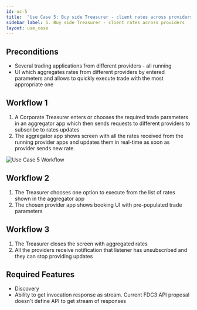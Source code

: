 ```yaml
---
id: uc-5
title:  "Use Case 5: Buy side Treasurer - client rates across providers"
sidebar_label: 5. Buy side Treasurer - client rates across providers
layout: use_case
---
```


## Preconditions

- Several trading applications from different providers - all running
- UI which aggregates rates from different providers by entered parameters and allows to quickly execute trade with the most appropriate one

## Workflow 1

1. A Corporate Treasurer enters or chooses the required trade parameters in an aggregator app which then sends requests to different providers to subscribe to rates updates
1. The aggregator app shows screen with all the rates received from the running provider apps and updates them in real-time as soon as provider sends new rate.

![Use Case 5 Workflow](assets/uc5.png)


## Workflow 2

1. The Treasurer chooses one option to execute from the list of rates shown in the aggregator app
1. The chosen provider app shows booking UI with pre-populated trade parameters

## Workflow 3

1. The Treasurer closes the screen with aggregated rates
1. All the providers receive notification that listener has unsubscribed and they can stop providing updates

## Required Features

- Discovery
- Ability to get invocation response as stream. Current FDC3 API proposal doesn't define API to get stream of responses

